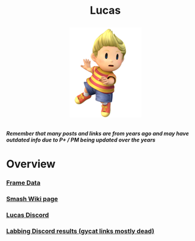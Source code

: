 <div id="toc">
  <ul align="center" style="list-style: none">
      <summary> <h1>
        Lucas
        <p><img src="/Images/Characters/Lucas.png" alt="Lucas.png"></p>
  </ul>
</div>

<h4> <i>Remember that many posts and links are from years ago and may have outdated info due to P+ / PM being updated over the years</i>

<h1> Overview
<h3> <a href="https://rukaidata.com/P+/Lucas/">Frame Data</a>
<h3> <a href="https://www.ssbwiki.com/Lucas_(PM)">Smash Wiki page</a>
<h3> <a href="https://discord.com/invite/2acsgyszWm">Lucas Discord</a>
<h3> <a href="https://www.reddit.com/r/SSBPM/comments/jopba7/labbing_discord_results_lucas/">Labbing Discord results (gycat links mostly dead)</a>